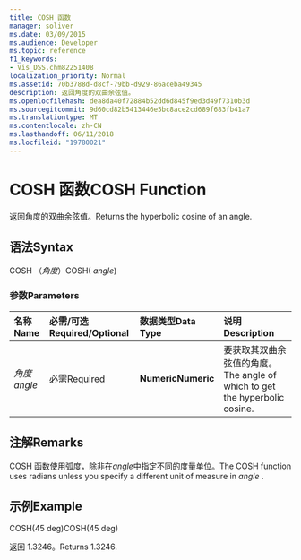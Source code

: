 ```yaml
---
title: COSH 函数
manager: soliver
ms.date: 03/09/2015
ms.audience: Developer
ms.topic: reference
f1_keywords:
- Vis_DSS.chm82251408
localization_priority: Normal
ms.assetid: 70b3788d-d8cf-79bb-d929-86aceba49345
description: 返回角度的双曲余弦值。
ms.openlocfilehash: dea8da40f72884b52dd6d845f9ed3d49f7310b3d
ms.sourcegitcommit: 9d60cd82b5413446e5bc8ace2cd689f683fb41a7
ms.translationtype: MT
ms.contentlocale: zh-CN
ms.lasthandoff: 06/11/2018
ms.locfileid: "19780021"
---
```

# <a name="cosh-function"></a><span data-ttu-id="8ddc6-103">COSH 函数</span><span class="sxs-lookup"><span data-stu-id="8ddc6-103">COSH Function</span></span>

<span data-ttu-id="8ddc6-104">返回角度的双曲余弦值。</span><span class="sxs-lookup"><span data-stu-id="8ddc6-104">Returns the hyperbolic cosine of an angle.</span></span>
  
## <a name="syntax"></a><span data-ttu-id="8ddc6-105">语法</span><span class="sxs-lookup"><span data-stu-id="8ddc6-105">Syntax</span></span>

<span data-ttu-id="8ddc6-106">COSH （*角度*）</span><span class="sxs-lookup"><span data-stu-id="8ddc6-106">COSH( *angle*)</span></span> 
  
### <a name="parameters"></a><span data-ttu-id="8ddc6-107">参数</span><span class="sxs-lookup"><span data-stu-id="8ddc6-107">Parameters</span></span>

|<span data-ttu-id="8ddc6-108">**名称**</span><span class="sxs-lookup"><span data-stu-id="8ddc6-108">**Name**</span></span>|<span data-ttu-id="8ddc6-109">**必需/可选**</span><span class="sxs-lookup"><span data-stu-id="8ddc6-109">**Required/Optional**</span></span>|<span data-ttu-id="8ddc6-110">**数据类型**</span><span class="sxs-lookup"><span data-stu-id="8ddc6-110">**Data Type**</span></span>|<span data-ttu-id="8ddc6-111">**说明**</span><span class="sxs-lookup"><span data-stu-id="8ddc6-111">**Description**</span></span>|
|:-----|:-----|:-----|:-----|
| <span data-ttu-id="8ddc6-112">_角度_</span><span class="sxs-lookup"><span data-stu-id="8ddc6-112">_angle_</span></span> <br/> |<span data-ttu-id="8ddc6-113">必需</span><span class="sxs-lookup"><span data-stu-id="8ddc6-113">Required</span></span>  <br/> |<span data-ttu-id="8ddc6-114">**Numeric**</span><span class="sxs-lookup"><span data-stu-id="8ddc6-114">**Numeric**</span></span> <br/> |<span data-ttu-id="8ddc6-115">要获取其双曲余弦值的角度。</span><span class="sxs-lookup"><span data-stu-id="8ddc6-115">The angle of which to get the hyperbolic cosine.</span></span>  <br/> |
   
## <a name="remarks"></a><span data-ttu-id="8ddc6-116">注解</span><span class="sxs-lookup"><span data-stu-id="8ddc6-116">Remarks</span></span>

<span data-ttu-id="8ddc6-117">COSH 函数使用弧度，除非在*angle*中指定不同的度量单位。</span><span class="sxs-lookup"><span data-stu-id="8ddc6-117">The COSH function uses radians unless you specify a different unit of measure in  *angle*  .</span></span> 
  
## <a name="example"></a><span data-ttu-id="8ddc6-118">示例</span><span class="sxs-lookup"><span data-stu-id="8ddc6-118">Example</span></span>

<span data-ttu-id="8ddc6-119">COSH(45 deg)</span><span class="sxs-lookup"><span data-stu-id="8ddc6-119">COSH(45 deg)</span></span> 
  
<span data-ttu-id="8ddc6-120">返回 1.3246。</span><span class="sxs-lookup"><span data-stu-id="8ddc6-120">Returns 1.3246.</span></span> 
  

